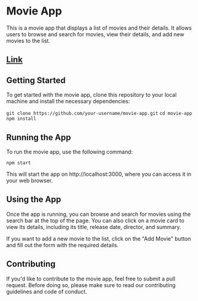 # Movie App
This is a movie app that displays a list of movies and their details. It allows users to browse and search for movies, view their details, and add new movies to the list.
## [Link](https://warm-treacle-c7f71b.netlify.app/)
## Getting Started
To get started with the movie app, clone this repository to your local machine and install the necessary dependencies:

`git clone https://github.com/your-username/movie-app.git`
`cd movie-app`
`npm install`

## Running the App
To run the movie app, use the following command:

`npm start`

This will start the app on http://localhost:3000, where you can access it in your web browser.

## Using the App
Once the app is running, you can browse and search for movies using the search bar at the top of the page. You can also click on a movie card to view its details, including its title, release date, director, and summary.

If you want to add a new movie to the list, click on the "Add Movie" button and fill out the form with the required details.

## Contributing
If you'd like to contribute to the movie app, feel free to submit a pull request. Before doing so, please make sure to read our contributing guidelines and code of conduct.